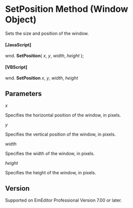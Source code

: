 # SetPosition Method (Window Object)

Sets the size and position of the window.

#### \[JavaScript\]

wnd. **SetPosition**( _x_, _y_, _width_, _height_ );

#### \[VBScript\]

wnd. **SetPosition** _x_, _y_, _width_, _height_

## Parameters

_x_

Specifies the horizontal position of the window, in pixels.

_y_

Specifies the vertical position of the window, in pixels.

_width_

Specifies the width of the window, in pixels.

_height_

Specifies the height of the window, in pixels.

## Version

Supported on EmEditor Professional Version 7.00 or later.